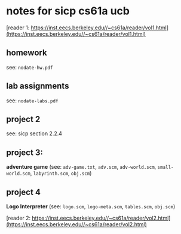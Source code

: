 # notes for sicp cs61a ucb

[reader 1: https://inst.eecs.berkeley.edu//~cs61a/reader/vol1.html](https://inst.eecs.berkeley.edu//~cs61a/reader/vol1.html)

## homework

see: `nodate-hw.pdf`

## lab assignments

see: `nodate-labs.pdf`

## project 2

see: sicp section 2.2.4

## project 3:

**adventure game** (see: `adv-game.txt`, `adv.scm`, `adv-world.scm`, `small-world.scm`, `labyrinth.scm`, `obj.scm`)

## project 4

**Logo Interpreter** (see: `logo.scm`, `logo-meta.scm`, `tables.scm`, `obj.scm`)

[reader 2: https://inst.eecs.berkeley.edu//~cs61a/reader/vol2.html](https://inst.eecs.berkeley.edu//~cs61a/reader/vol2.html)


